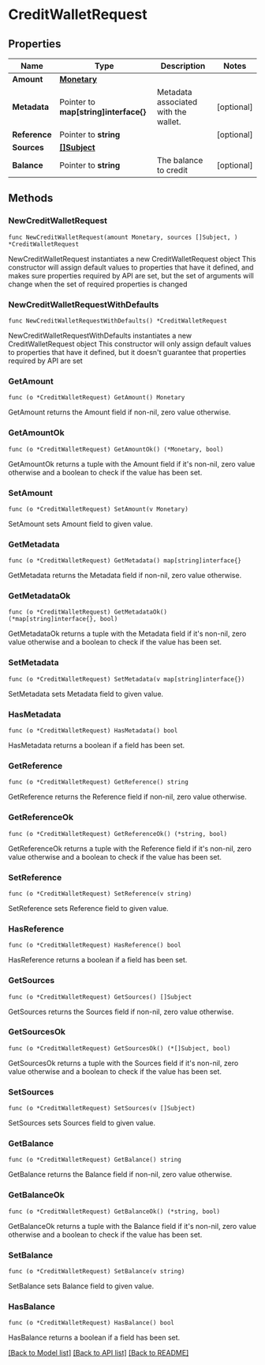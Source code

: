 # CreditWalletRequest

## Properties

Name | Type | Description | Notes
------------ | ------------- | ------------- | -------------
**Amount** | [**Monetary**](Monetary.md) |  |
**Metadata** | Pointer to **map[string]interface{}** | Metadata associated with the wallet. | [optional]
**Reference** | Pointer to **string** |  | [optional]
**Sources** | [**[]Subject**](Subject.md) |  |
**Balance** | Pointer to **string** | The balance to credit | [optional]

## Methods

### NewCreditWalletRequest

`func NewCreditWalletRequest(amount Monetary, sources []Subject, ) *CreditWalletRequest`

NewCreditWalletRequest instantiates a new CreditWalletRequest object
This constructor will assign default values to properties that have it defined,
and makes sure properties required by API are set, but the set of arguments
will change when the set of required properties is changed

### NewCreditWalletRequestWithDefaults

`func NewCreditWalletRequestWithDefaults() *CreditWalletRequest`

NewCreditWalletRequestWithDefaults instantiates a new CreditWalletRequest object
This constructor will only assign default values to properties that have it defined,
but it doesn't guarantee that properties required by API are set

### GetAmount

`func (o *CreditWalletRequest) GetAmount() Monetary`

GetAmount returns the Amount field if non-nil, zero value otherwise.

### GetAmountOk

`func (o *CreditWalletRequest) GetAmountOk() (*Monetary, bool)`

GetAmountOk returns a tuple with the Amount field if it's non-nil, zero value otherwise
and a boolean to check if the value has been set.

### SetAmount

`func (o *CreditWalletRequest) SetAmount(v Monetary)`

SetAmount sets Amount field to given value.


### GetMetadata

`func (o *CreditWalletRequest) GetMetadata() map[string]interface{}`

GetMetadata returns the Metadata field if non-nil, zero value otherwise.

### GetMetadataOk

`func (o *CreditWalletRequest) GetMetadataOk() (*map[string]interface{}, bool)`

GetMetadataOk returns a tuple with the Metadata field if it's non-nil, zero value otherwise
and a boolean to check if the value has been set.

### SetMetadata

`func (o *CreditWalletRequest) SetMetadata(v map[string]interface{})`

SetMetadata sets Metadata field to given value.

### HasMetadata

`func (o *CreditWalletRequest) HasMetadata() bool`

HasMetadata returns a boolean if a field has been set.

### GetReference

`func (o *CreditWalletRequest) GetReference() string`

GetReference returns the Reference field if non-nil, zero value otherwise.

### GetReferenceOk

`func (o *CreditWalletRequest) GetReferenceOk() (*string, bool)`

GetReferenceOk returns a tuple with the Reference field if it's non-nil, zero value otherwise
and a boolean to check if the value has been set.

### SetReference

`func (o *CreditWalletRequest) SetReference(v string)`

SetReference sets Reference field to given value.

### HasReference

`func (o *CreditWalletRequest) HasReference() bool`

HasReference returns a boolean if a field has been set.

### GetSources

`func (o *CreditWalletRequest) GetSources() []Subject`

GetSources returns the Sources field if non-nil, zero value otherwise.

### GetSourcesOk

`func (o *CreditWalletRequest) GetSourcesOk() (*[]Subject, bool)`

GetSourcesOk returns a tuple with the Sources field if it's non-nil, zero value otherwise
and a boolean to check if the value has been set.

### SetSources

`func (o *CreditWalletRequest) SetSources(v []Subject)`

SetSources sets Sources field to given value.


### GetBalance

`func (o *CreditWalletRequest) GetBalance() string`

GetBalance returns the Balance field if non-nil, zero value otherwise.

### GetBalanceOk

`func (o *CreditWalletRequest) GetBalanceOk() (*string, bool)`

GetBalanceOk returns a tuple with the Balance field if it's non-nil, zero value otherwise
and a boolean to check if the value has been set.

### SetBalance

`func (o *CreditWalletRequest) SetBalance(v string)`

SetBalance sets Balance field to given value.

### HasBalance

`func (o *CreditWalletRequest) HasBalance() bool`

HasBalance returns a boolean if a field has been set.


[[Back to Model list]](../README.md#documentation-for-models) [[Back to API list]](../README.md#documentation-for-api-endpoints) [[Back to README]](../README.md)
